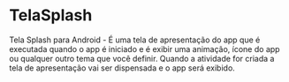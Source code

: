 # TelaSplash
Tela Splash para Android - É uma tela de apresentação do app que é executada quando o app é iniciado e é exibir uma animação, ícone do app ou qualquer outro tema que você definir. Quando a atividade for criada a tela de apresentação vai ser dispensada e o app será exibido.
